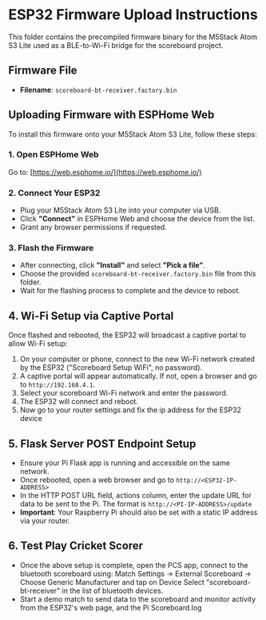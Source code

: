 # ESP32 Firmware Upload Instructions

This folder contains the precompiled firmware binary for the M5Stack Atom S3 Lite used as a BLE-to-Wi-Fi bridge for the scoreboard project.

## Firmware File

- **Filename**: `scoreboard-bt-receiver.factory.bin`

## Uploading Firmware with ESPHome Web

To install this firmware onto your M5Stack Atom S3 Lite, follow these steps:

### 1. Open ESPHome Web

Go to: [https://web.esphome.io/](https://web.esphome.io/)

### 2. Connect Your ESP32

- Plug your M5Stack Atom S3 Lite into your computer via USB.
- Click **"Connect"** in ESPHome Web and choose the device from the list.
- Grant any browser permissions if requested.

### 3. Flash the Firmware

- After connecting, click **"Install"** and select **"Pick a file"**.
- Choose the provided `scoreboard-bt-receiver.factory.bin` file from this folder.
- Wait for the flashing process to complete and the device to reboot.

## 4. Wi-Fi Setup via Captive Portal

Once flashed and rebooted, the ESP32 will broadcast a captive portal to allow Wi-Fi setup:

1. On your computer or phone, connect to the new Wi-Fi network created by the ESP32 ("Scoreboard Setup WiFi", no password).
2. A captive portal will appear automatically. If not, open a browser and go to `http://192.168.4.1`.
3. Select your scoreboard Wi-Fi network and enter the password.
4. The ESP32 will connect and reboot.
5. Now go to your router settings and fix the ip address for the ESP32 device

## 5. Flask Server POST Endpoint Setup

- Ensure your Pi Flask app is running and accessible on the same network.
- Once rebooted, open a web browser and go to `http://<ESP32-IP-ADDRESS>`
- In the HTTP POST URL field, actions column, enter the update URL for data to be sent to the Pi. The format is `http://<PI-IP-ADDRESS>/update`
- **Important**: Your Raspberry Pi should also be set with a static IP address via your router.

## 6. Test Play Cricket Scorer

- Once the above setup is complete, open the PCS app, connect to the bluetooth scoreboard using:
     Match Settings -> External Scoreboard -> Choose Generic Manufacturer and tap on Device
	 Select "scoreboard-bt-receiver" in the list of bluetooth devices.
- Start a demo match to send data to the scoreboard and monitor activity from the ESP32's web page, and the Pi Scoreboard.log


